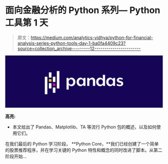 # 面向金融分析的 Python 系列— Python 工具第 1 天

> 原文：<https://medium.com/analytics-vidhya/python-for-financial-analysis-series-python-tools-day-1-ba0fa4409c23?source=collection_archive---------12----------------------->

![](img/f149ba7ae5804dd97b0e36612756f0a0.png)

**高亮:**

*   本文给出了 Pandas、Matplotlib、TA 等流行 Python 包的概述，以及如何使用它们。

在我们最后的 Python 学习阶段， **Python Core，**我们已经创建了一个简单的股票推荐程序，并在学习关键的 Python 特性和概念的同时改进了脚本。从第二阶段开始…